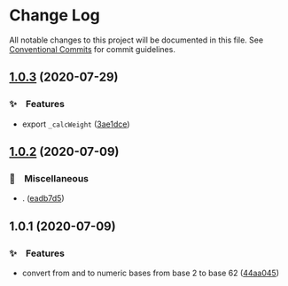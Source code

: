 # Change Log

All notable changes to this project will be documented in this file.
See [Conventional Commits](https://conventionalcommits.org) for commit guidelines.

## [1.0.3](https://github.com/bluelovers/ws-random/compare/anybase2@1.0.2...anybase2@1.0.3) (2020-07-29)


### ✨　Features

* export `_calcWeight` ([3ae1dce](https://github.com/bluelovers/ws-random/commit/3ae1dce5ecfb27401e57a7771f38eb99882db28f))





## [1.0.2](https://github.com/bluelovers/ws-random/compare/anybase2@1.0.1...anybase2@1.0.2) (2020-07-09)


### 🔖　Miscellaneous

* . ([eadb7d5](https://github.com/bluelovers/ws-random/commit/eadb7d5b459b24c7227776012373b7d08feb8c2c))





## 1.0.1 (2020-07-09)


### ✨　Features

* convert from and to numeric bases from base 2 to base 62 ([44aa045](https://github.com/bluelovers/ws-random/commit/44aa045aa2d091b8dd3698b6afaff71fb4846f40))
